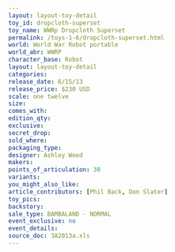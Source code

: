 ```yaml
---
layout: layout-toy-detail 
toy_id: dropcloth-superset
toy_name: WWRp Dropcloth Superset
permalink: /toys-1-6/dropcloth-superset.html
world: World War Robot portable
world_abr: WWRP
character_base: Robot
layout: layout-toy-detail
categories: 
release_date: 6/15/13
release_price: $230 USD
scale: one twelve
size: 
comes_with: 
edition_qty: 
exclusive: 
secret_drop: 
sold_where: 
packaging_type: 
designer: Ashley Wood
makers: 
points_of_articulation: 30
variants: 
you_might_also_like: 
article_contributors: [Phil Back, Don Slater]
toy_pics: 
backstory: 
sale_type: BAMBALAND - NORMAL
event_exclusive: no
event_details: 
source_doc: 3A2013a.xls
---
```

